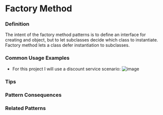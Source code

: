 # Factory Method
### Definition
The intent of the factory method patterns is to define an interface for creating
and object, but to let subclasses decide which class to instantiate. Factory
method lets a class defer instantiation to subclasses.
### Common Usage Examples
- For this project I will use a discount service scenario:
![image](file:./assets/DiscountService.png)
### Tips
### Pattern Consequences
### Related Patterns